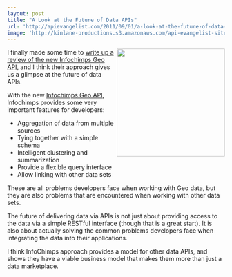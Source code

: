```yaml
---
layout: post
title: "A Look at the Future of Data APIs"
url: 'http://apievangelist.com/2011/09/01/a-look-at-the-future-of-data-apis/'
image: 'http://kinlane-productions.s3.amazonaws.com/api-evangelist-site/blog/infochimps-logo.jpg'
---
```


<img class="c1" src="http://kinlane-productions.s3.amazonaws.com/api-evangelist/infochimps/infochimps-logo.jpg" alt="" width="250" align="right" />I finally made some time to [write up a review of the new Infochimps Geo API][1], and I think their approach gives us a glimpse at the future of data APIs.

With the new [Infochimps Geo API][2], Infochimps provides some very important features for developers:

  * Aggregation of data from multiple sources
  * Tying together with a simple schema
  * Intelligent clustering and summarization
  * Provide a flexible query interface
  * Allow linking with other data sets

These are all problems developers face when working with Geo data, but they are also problems that are encountered when working with other data sets.

The future of delivering data via APIs is not just about providing access to the data via a simple RESTful interface (though that is a great start). It is also about actually solving the common problems developers face when integrating the data into their applications.

I think InfoChimps approach provides a model for other data APIs, and shows they have a viable business model that makes them more than just a data marketplace.

   [1]: http://blog.apievangelist.com/2011/09/01/centralized-geo-data-with-infochimps-new-api/ (write up a review of the new Infochimps Geo API)
   [2]: http://www.infochimps.com/apis/geo (Infochimps Geo API)
